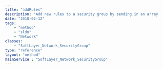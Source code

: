 ```yaml
---
title: "addRules"
description: "Add new rules to a security group by sending in an array of template [SoftLayer_Network_SecurityGroup_Rule](reference/datatypes/SoftLayer_Network_SecurityGroup_Rule) objects to be created. "
date: "2018-02-12"
tags:
    - "method"
    - "sldn"
    - "Network"
classes:
    - "SoftLayer_Network_SecurityGroup"
type: "reference"
layout: "method"
mainService : "SoftLayer_Network_SecurityGroup"
---
```

